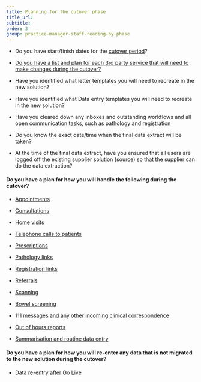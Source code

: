 ```yaml
---
title: Planning for the cutover phase
title_url:
subtitle: 
order: 3
group: practice-manager-staff-reading-by-phase
---
```


* Do you have start/finish dates for the [cutover period](/prm-practice-migration/guide/planning-for-cut-over)?

* [Do you have a list and plan for each 3rd party service that will need to make changes during the cutover?](/prm-practice-migration/guide/pre-migration-tasks#notification-of-3rd-parties-and-links)

* Have you identified what letter templates you will need to recreate in the new solution?

* Have you identified what Data entry templates you will need to recreate in the new solution?

* Have you cleared down any inboxes and outstanding workflows and all open communication tasks, such as pathology and registration

* Do you know the exact date/time when the final data extract will be taken?

* At the time of the final data extract, have you ensured that all users are logged off the existing supplier solution (source) so that the supplier can do the data extraction?

#### Do you have a plan for how you will handle the following during the cutover? 
<!-- [GAP] Will need to be restructured based on GP2GP -->
<!-- [Update] Links have been updated -->
* [Appointments](/prm-practice-migration/guide/planning-for-cut-over#appointments)

* [Consultations](/prm-practice-migration/blob/master/guide/05-planning-for-cut-over.md#consultations)

* [Home visits](/prm-practice-migration/blob/master/guide/05-planning-for-cut-over.md#home-visits)

* [Telephone calls to patients](/prm-practice-migration/blob/master/guide/05-planning-for-cut-over.md#telephone-calls-to-patients)

* [Prescriptions](/prm-practice-migration/blob/master/guide/05-planning-for-cut-over.md#prescriptions)

* [Pathology links](/prm-practice-migration/blob/master/guide/05-planning-for-cut-over.md#links)

* [Registration links](/prm-practice-migration/blob/master/guide/05-planning-for-cut-over.md#links)

* [Referrals](/prm-practice-migration/blob/master/guide/05-planning-for-cut-over.md#referrals)

* [Scanning](/prm-practice-migration/blob/master/guide/05-planning-for-cut-over.md#scanning)

* [Bowel screening](/prm-practice-migration/blob/master/guide/05-planning-for-cut-over.md#bowel-screening)

* [111 messages and any other incoming clinical correspondence](/prm-practice-migration/blob/master/guide/05-planning-for-cut-over.md#111-messagesincoming-clinical-correspondence--one-one-one-messages)

* [Out of hours reports](/prm-practice-migration/blob/master/guide/05-planning-for-cut-over.md#out-of-hours-out-of-hours)

* [Summarisation and routine data entry](/prm-practice-migration/blob/master/guide/05-planning-for-cut-over.md#summarisation-and-routine-data-entry--summarisation)


#### Do you have a plan for how you will re-enter any data that is not migrated to the new solution during the cutover?

* [Data re-entry after Go Live](/prm-practice-migration/guide/post-go-live#data-re-entry)
